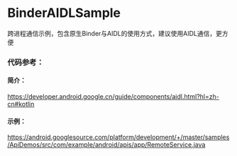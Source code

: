# BinderAIDLSample
跨进程通信示例，包含原生Binder与AIDL的使用方式，建议使用AIDL通信，更方便

### 代码参考：
#### 简介：
https://developer.android.google.cn/guide/components/aidl.html?hl=zh-cn#kotlin
#### 示例：
https://android.googlesource.com/platform/development/+/master/samples/ApiDemos/src/com/example/android/apis/app/RemoteService.java
